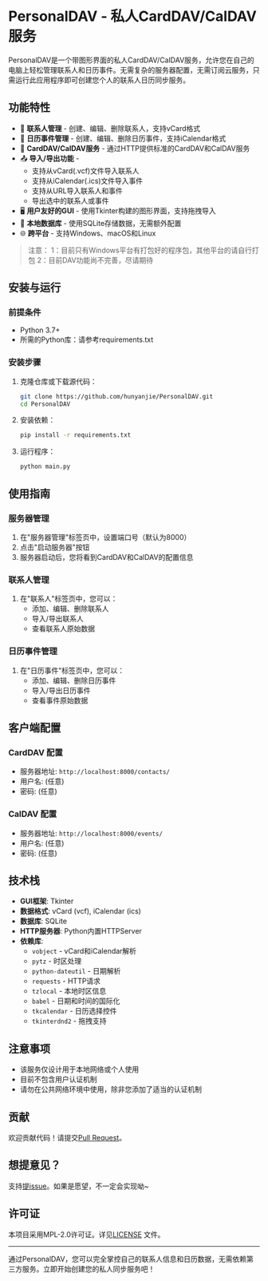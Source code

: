 # PersonalDAV - 私人CardDAV/CalDAV服务

PersonalDAV是一个带图形界面的私人CardDAV/CalDAV服务，允许您在自己的电脑上轻松管理联系人和日历事件。无需复杂的服务器配置，无需订阅云服务，只需运行此应用程序即可创建您个人的联系人日历同步服务。

## 功能特性

- 🧑 **联系人管理** - 创建、编辑、删除联系人，支持vCard格式
- 📅 **日历事件管理** - 创建、编辑、删除日历事件，支持iCalendar格式
- 🔄 **CardDAV/CalDAV服务** - 通过HTTP提供标准的CardDAV和CalDAV服务
- 📤 **导入/导出功能** -
    - 支持从vCard(.vcf)文件导入联系人
    - 支持从iCalendar(.ics)文件导入事件
    - 支持从URL导入联系人和事件
    - 导出选中的联系人或事件
- 🖥️ **用户友好的GUI** - 使用Tkinter构建的图形界面，支持拖拽导入
- 💾 **本地数据库** - 使用SQLite存储数据，无需额外配置
- 🌐 **跨平台** - 支持Windows、macOS和Linux

> 注意：
> 1：目前只有Windows平台有打包好的程序包，其他平台的请自行打包
> 2：目前DAV功能尚不完善，尽请期待

## 安装与运行

### 前提条件

- Python 3.7+
- 所需的Python库：请参考requirements.txt

### 安装步骤

1. 克隆仓库或下载源代码：
   ```bash
   git clone https://github.com/hunyanjie/PersonalDAV.git
   cd PersonalDAV
   ```

2. 安装依赖：
   ```bash
   pip install -r requirements.txt
   ```

3. 运行程序：
   ```bash
   python main.py
   ```

## 使用指南

### 服务器管理

1. 在"服务器管理"标签页中，设置端口号（默认为8000）
2. 点击"启动服务器"按钮
3. 服务器启动后，您将看到CardDAV和CalDAV的配置信息

### 联系人管理

1. 在"联系人"标签页中，您可以：
    - 添加、编辑、删除联系人
    - 导入/导出联系人
    - 查看联系人原始数据

### 日历事件管理

1. 在"日历事件"标签页中，您可以：
    - 添加、编辑、删除日历事件
    - 导入/导出日历事件
    - 查看事件原始数据

## 客户端配置

### CardDAV 配置

- 服务器地址: `http://localhost:8000/contacts/`
- 用户名: (任意)
- 密码: (任意)

### CalDAV 配置

- 服务器地址: `http://localhost:8000/events/`
- 用户名: (任意)
- 密码: (任意)

## 技术栈

- **GUI框架**: Tkinter
- **数据格式**: vCard (vcf), iCalendar (ics)
- **数据库**: SQLite
- **HTTP服务器**: Python内置HTTPServer
- **依赖库**:
    - `vobject` - vCard和iCalendar解析
    - `pytz` - 时区处理
    - `python-dateutil` - 日期解析
    - `requests` - HTTP请求
    - `tzlocal` - 本地时区信息
    - `babel` - 日期和时间的国际化
    - `tkcalendar` - 日历选择控件
    - `tkinterdnd2` - 拖拽支持

## 注意事项

- 该服务仅设计用于本地网络或个人使用
- 目前不包含用户认证机制
- 请勿在公共网络环境中使用，除非您添加了适当的认证机制

## 贡献

欢迎贡献代码！请提交[Pull Request](https://github.com/hunyanjie/PersonalDAV/compare)。

## 想提意见？

支持[提issue](https://github.com/hunyanjie/PersonalDAV/issues)。如果是愿望，不一定会实现呦~

## 许可证

本项目采用MPL-2.0许可证。详见[LICENSE](https://github.com/hunyanjie/PersonalDAV?tab=MPL-2.0-1-ov-file#MPL-2.0-1-ov-file)
文件。

---

通过PersonalDAV，您可以完全掌控自己的联系人信息和日历数据，无需依赖第三方服务。立即开始创建您的私人同步服务吧！
